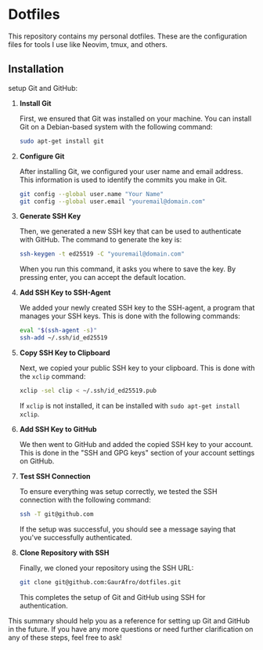 # Dotfiles

This repository contains my personal dotfiles. These are the configuration files for tools I use like Neovim, tmux, and others.


## Installation

setup Git and GitHub:

1. **Install Git**

    First, we ensured that Git was installed on your machine. You can install Git on a Debian-based system with the following command:

    ```bash
    sudo apt-get install git
    ```

2. **Configure Git**

    After installing Git, we configured your user name and email address. This information is used to identify the commits you make in Git. 

    ```bash
    git config --global user.name "Your Name"
    git config --global user.email "youremail@domain.com"
    ```

3. **Generate SSH Key**

    Then, we generated a new SSH key that can be used to authenticate with GitHub. The command to generate the key is:

    ```bash
    ssh-keygen -t ed25519 -C "youremail@domain.com"
    ```

    When you run this command, it asks you where to save the key. By pressing enter, you can accept the default location.

4. **Add SSH Key to SSH-Agent**

    We added your newly created SSH key to the SSH-agent, a program that manages your SSH keys. This is done with the following commands:

    ```bash
    eval "$(ssh-agent -s)"
    ssh-add ~/.ssh/id_ed25519
    ```

5. **Copy SSH Key to Clipboard**

    Next, we copied your public SSH key to your clipboard. This is done with the `xclip` command:

    ```bash
    xclip -sel clip < ~/.ssh/id_ed25519.pub
    ```

    If `xclip` is not installed, it can be installed with `sudo apt-get install xclip`.

6. **Add SSH Key to GitHub**

    We then went to GitHub and added the copied SSH key to your account. This is done in the "SSH and GPG keys" section of your account settings on GitHub.

7. **Test SSH Connection**

    To ensure everything was setup correctly, we tested the SSH connection with the following command:

    ```bash
    ssh -T git@github.com
    ```

    If the setup was successful, you should see a message saying that you've successfully authenticated.

8. **Clone Repository with SSH**

    Finally, we cloned your repository using the SSH URL:

    ```bash
    git clone git@github.com:GaurAfro/dotfiles.git
    ```

    This completes the setup of Git and GitHub using SSH for authentication. 

This summary should help you as a reference for setting up Git and GitHub in the future. If you have any more questions or need further clarification on any of these steps, feel free to ask!
